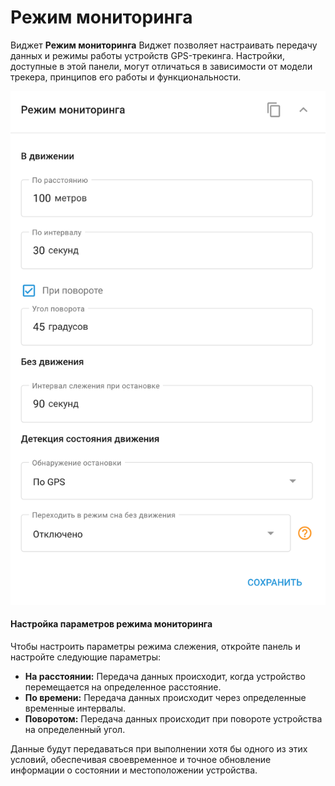 # Режим мониторинга

Виджет **Режим мониторинга** Виджет позволяет настраивать передачу данных и режимы работы устройств GPS-трекинга. Настройки, доступные в этой панели, могут отличаться в зависимости от модели трекера, принципов его работы и функциональности.

![image-20241031-094348.png](attachments/image-20241031-094348.png)

#### Настройка параметров режима мониторинга

Чтобы настроить параметры режима слежения, откройте панель и настройте следующие параметры:

- **На расстоянии:** Передача данных происходит, когда устройство перемещается на определенное расстояние.
- **По времени:** Передача данных происходит через определенные временные интервалы.
- **Поворотом:** Передача данных происходит при повороте устройства на определенный угол.

Данные будут передаваться при выполнении хотя бы одного из этих условий, обеспечивая своевременное и точное обновление информации о состоянии и местоположении устройства.